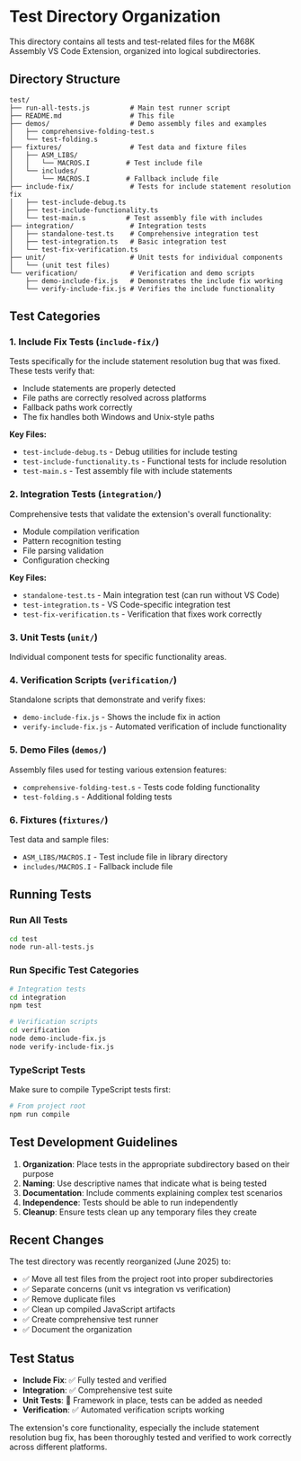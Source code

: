 # Test Directory Organization

This directory contains all tests and test-related files for the M68K Assembly VS Code Extension, organized into logical subdirectories.

## Directory Structure

```
test/
├── run-all-tests.js          # Main test runner script
├── README.md                 # This file
├── demos/                    # Demo assembly files and examples
│   ├── comprehensive-folding-test.s
│   └── test-folding.s
├── fixtures/                 # Test data and fixture files
│   ├── ASM_LIBS/
│   │   └── MACROS.I         # Test include file
│   └── includes/
│       └── MACROS.I         # Fallback include file
├── include-fix/              # Tests for include statement resolution fix
│   ├── test-include-debug.ts
│   ├── test-include-functionality.ts
│   └── test-main.s          # Test assembly file with includes
├── integration/              # Integration tests
│   ├── standalone-test.ts    # Comprehensive integration test
│   ├── test-integration.ts   # Basic integration test
│   └── test-fix-verification.ts
├── unit/                     # Unit tests for individual components
│   └── (unit test files)
└── verification/             # Verification and demo scripts
    ├── demo-include-fix.js   # Demonstrates the include fix working
    └── verify-include-fix.js # Verifies the include functionality
```

## Test Categories

### 1. Include Fix Tests (`include-fix/`)
Tests specifically for the include statement resolution bug that was fixed. These tests verify that:
- Include statements are properly detected
- File paths are correctly resolved across platforms
- Fallback paths work correctly
- The fix handles both Windows and Unix-style paths

**Key Files:**
- `test-include-debug.ts` - Debug utilities for include testing
- `test-include-functionality.ts` - Functional tests for include resolution
- `test-main.s` - Test assembly file with include statements

### 2. Integration Tests (`integration/`)
Comprehensive tests that validate the extension's overall functionality:
- Module compilation verification
- Pattern recognition testing
- File parsing validation
- Configuration checking

**Key Files:**
- `standalone-test.ts` - Main integration test (can run without VS Code)
- `test-integration.ts` - VS Code-specific integration test
- `test-fix-verification.ts` - Verification that fixes work correctly

### 3. Unit Tests (`unit/`)
Individual component tests for specific functionality areas.

### 4. Verification Scripts (`verification/`)
Standalone scripts that demonstrate and verify fixes:
- `demo-include-fix.js` - Shows the include fix in action
- `verify-include-fix.js` - Automated verification of include functionality

### 5. Demo Files (`demos/`)
Assembly files used for testing various extension features:
- `comprehensive-folding-test.s` - Tests code folding functionality
- `test-folding.s` - Additional folding tests

### 6. Fixtures (`fixtures/`)
Test data and sample files:
- `ASM_LIBS/MACROS.I` - Test include file in library directory
- `includes/MACROS.I` - Fallback include file

## Running Tests

### Run All Tests
```bash
cd test
node run-all-tests.js
```

### Run Specific Test Categories
```bash
# Integration tests
cd integration
npm test

# Verification scripts
cd verification
node demo-include-fix.js
node verify-include-fix.js
```

### TypeScript Tests
Make sure to compile TypeScript tests first:
```bash
# From project root
npm run compile
```

## Test Development Guidelines

1. **Organization**: Place tests in the appropriate subdirectory based on their purpose
2. **Naming**: Use descriptive names that indicate what is being tested
3. **Documentation**: Include comments explaining complex test scenarios
4. **Independence**: Tests should be able to run independently
5. **Cleanup**: Ensure tests clean up any temporary files they create

## Recent Changes

The test directory was recently reorganized (June 2025) to:
- ✅ Move all test files from the project root into proper subdirectories
- ✅ Separate concerns (unit vs integration vs verification)
- ✅ Remove duplicate files
- ✅ Clean up compiled JavaScript artifacts
- ✅ Create comprehensive test runner
- ✅ Document the organization

## Test Status

- **Include Fix**: ✅ Fully tested and verified
- **Integration**: ✅ Comprehensive test suite
- **Unit Tests**: 📝 Framework in place, tests can be added as needed
- **Verification**: ✅ Automated verification scripts working

The extension's core functionality, especially the include statement resolution bug fix, has been thoroughly tested and verified to work correctly across different platforms.
